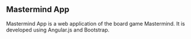 Mastermind App
---------

Mastermind App is a web application of the board game Mastermind. It is developed using Angular.js and Bootstrap.
